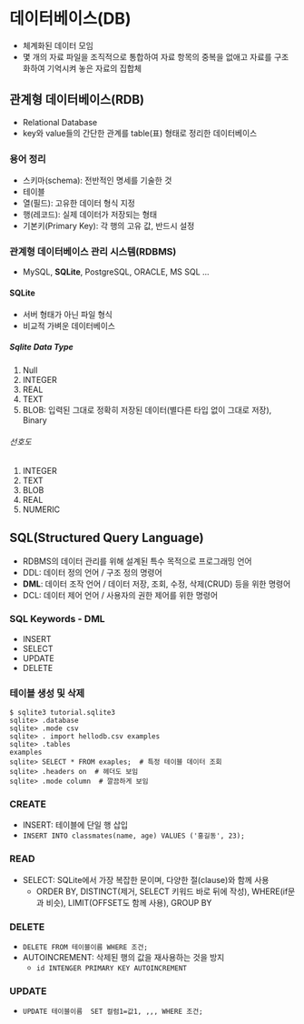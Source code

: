 # 데이터베이스(DB)
- 체계화된 데이터 모임
- 몇 개의 자료 파일을 조직적으로 통합하여 자료 항목의 중복을 없애고 자료를 구조화하여 기억시켜 놓은 자료의 집합체

## 관계형 데이터베이스(RDB)
- Relational Database
- key와 value들의 간단한 관계를 table(표) 형태로 정리한 데이터베이스

### 용어 정리
- 스키마(schema): 전반적인 명세를 기술한 것
- 테이블
- 열(필드): 고유한 데이터 형식 지정
- 행(레코드): 실제 데이터가 저장되는 형태
- 기본키(Primary Key): 각 행의 고유 값, 반드시 설정

### 관계형 데이터베이스 관리 시스템(RDBMS)
- MySQL, **SQLite**, PostgreSQL, ORACLE, MS SQL ...
#### SQLite
- 서버 형태가 아닌 파일 형식
- 비교적 가벼운 데이터베이스
##### Sqlite Data Type
1. Null
2. INTEGER
3. REAL
4. TEXT
5. BLOB: 입력된 그대로 정확히 저장된 데이터(별다른 타입 없이 그대로 저장), Binary
###### 선호도
1. INTEGER
2. TEXT
3. BLOB
4. REAL
5. NUMERIC

## SQL(Structured Query Language)
- RDBMS의 데이터 관리를 위해 설계된 특수 목적으로 프로그래밍 언어
- DDL: 데이터 정의 언어 / 구조 정의 명령어
- **DML**: 데이터 조작 언어 / 데이터 저장, 조회, 수정, 삭제(CRUD) 등을 위한 명령어
- DCL: 데이터 제어 언어 / 사용자의 권한 제어를 위한 명령어

### SQL Keywords - DML
- INSERT
- SELECT
- UPDATE
- DELETE

### 테이블 생성 및 삭제
```
$ sqlite3 tutorial.sqlite3
sqlite> .database
sqlite> .mode csv
sqlite> . import hellodb.csv examples
sqlite> .tables
examples
sqlite> SELECT * FROM exaples;  # 특정 테이블 데이터 조회
sqlite> .headers on  # 헤더도 보임
sqlite> .mode column  # 깔끔하게 보임
```
### CREATE
- INSERT: 테이블에 단일 행 삽입
- `INSERT INTO classmates(name, age) VALUES ('홍길동', 23);`

### **READ**
- SELECT: SQLite에서 가장 복잡한 문이며, 다양한 절(clause)와 함께 사용
    - ORDER BY, DISTINCT(제거, SELECT 키워드 바로 뒤에 작성), WHERE(if문과 비슷), LIMIT(OFFSET도 함께 사용), GROUP BY

### DELETE
- `DELETE FROM 테이블이름 WHERE 조건;`
- AUTOINCREMENT: 삭제된 행의 값을 재사용하는 것을 방지
    - `id INTENGER PRIMARY KEY AUTOINCREMENT`

### UPDATE
- `UPDATE 테이블이름  SET 컬럼1=값1, ,,, WHERE 조건;`
